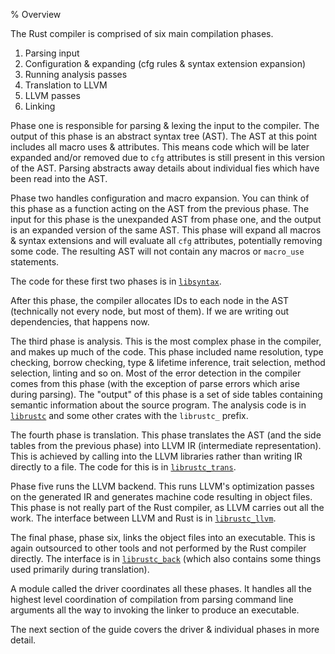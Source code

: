 % Overview

The Rust compiler is comprised of six main compilation phases.

1. Parsing input
2. Configuration & expanding (cfg rules & syntax extension expansion)
3. Running analysis passes
4. Translation to LLVM
5. LLVM passes
6. Linking

Phase one is responsible for parsing & lexing the input to the compiler. The
output of this phase is an abstract syntax tree (AST). The AST at this point
includes all macro uses & attributes. This means code which will be later
expanded and/or removed due to `cfg` attributes is still present in this
version of the AST. Parsing abstracts away details about individual fies which
have been read into the AST.

Phase two handles configuration and macro expansion. You can think of this
phase as a function acting on the AST from the previous phase. The input for
this phase is the unexpanded AST from phase one, and the output is an expanded
version of the same AST. This phase will expand all macros & syntax
extensions and will evaluate all `cfg` attributes, potentially removing some
code. The resulting AST will not contain any macros or `macro_use` statements.

The code for these first two phases is in [`libsyntax`][libsyntax].

After this phase, the compiler allocates IDs to each node in the AST
(technically not every node, but most of them). If we are writing out
dependencies, that happens now.

The third phase is analysis. This is the most complex phase in the compiler,
and makes up much of the code. This phase included name resolution, type
checking, borrow checking, type & lifetime inference, trait selection, method
selection, linting and so on. Most of the error detection in the compiler comes
from this phase (with the exception of parse errors which arise during
parsing). The "output" of this phase is a set of side tables containing
semantic information about the source program. The analysis code is in
[`librustc`][rustc] and some other crates with the `librustc_` prefix.

The fourth phase is translation. This phase translates the AST (and the side
tables from the previous phase) into LLVM IR (intermediate representation).
This is achieved by calling into the LLVM libraries rather than writing IR
directly to a file. The code for this is in [`librustc_trans`][trans].

Phase five runs the LLVM backend. This runs LLVM's optimization passes on the
generated IR and generates machine code resulting in object files. This phase
is not really part of the Rust compiler, as LLVM carries out all the work.
The interface between LLVM and Rust is in [`librustc_llvm`][llvm].

The final phase, phase six, links the object files into an executable. This is
again outsourced to other tools and not performed by the Rust compiler
directly. The interface is in [`librustc_back`][back] (which also contains some
things used primarily during translation).

A module called the driver coordinates all these phases. It handles all the
highest level coordination of compilation from parsing command line arguments
all the way to invoking the linker to produce an executable.

The next section of the guide covers the driver & individual phases in more
detail.

[libsyntax]: https://github.com/rust-lang/rust/tree/1.6.0/src/libsyntax/
[trans]: https://github.com/rust-lang/rust/tree/1.6.0/src/librustc_trans/
[llvm]: https://github.com/rust-lang/rust/tree/1.6.0/src/librustc_llvm/
[back]: https://github.com/rust-lang/rust/tree/1.6.0/src/librustc_back/
[rustc]: https://github.com/rust-lang/rust/tree/1.6.0/src/librustc/
